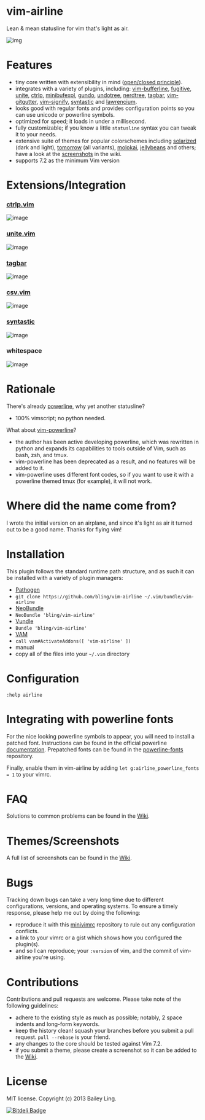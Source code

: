 # vim-airline

Lean &amp; mean statusline for vim that's light as air.

![img](https://github.com/bling/vim-airline/wiki/screenshots/demo.gif)

# Features

*  tiny core written with extensibility in mind ([open/closed principle][8]).
*  integrates with a variety of plugins, including: [vim-bufferline][6], [fugitive][4], [unite][9], [ctrlp][10], [minibufexpl][15], [gundo][16], [undotree][17], [nerdtree][18], [tagbar][19], [vim-gitgutter][29], [vim-signify][30], [syntastic][5] and [lawrencium][21].
*  looks good with regular fonts and provides configuration points so you can use unicode or powerline symbols.
*  optimized for speed; it loads in under a millisecond.
*  fully customizable; if you know a little `statusline` syntax you can tweak it to your needs.
*  extensive suite of themes for popular colorschemes including [solarized][23] (dark and light), [tomorrow][24] (all variants), [molokai][25], [jellybeans][26] and others; have a look at the [screenshots][14] in the wiki.
*  supports 7.2 as the minimum Vim version

# Extensions/Integration

### [ctrlp.vim][10]
![image](https://f.cloud.github.com/assets/306502/962258/7345a224-04ec-11e3-8b5a-f11724a47437.png)

### [unite.vim][9]
![image](https://f.cloud.github.com/assets/306502/962319/4d7d3a7e-04ed-11e3-9d59-ab29cb310ff8.png)

### [tagbar][19]
![image](https://f.cloud.github.com/assets/306502/962150/7e7bfae6-04ea-11e3-9e28-32af206aed80.png)

### [csv.vim][28]
![image](https://f.cloud.github.com/assets/306502/962204/cfc1210a-04eb-11e3-8a93-42e6bcd21efa.png)

### [syntastic][5]
![image](https://f.cloud.github.com/assets/306502/962864/9824c484-04f7-11e3-9928-da94f8c7da5a.png)

### whitespace
![image](https://f.cloud.github.com/assets/306502/962401/2a75385e-04ef-11e3-935c-e3b9f0e954cc.png)

# Rationale

There's already [powerline][2], why yet another statusline?

*  100% vimscript; no python needed.

What about [vim-powerline][1]?

*  the author has been active developing powerline, which was rewritten in python and expands its capabilities to tools outside of Vim, such as bash, zsh, and tmux.
*  vim-powerline has been deprecated as a result, and no features will be added to it.
*  vim-powerline uses different font codes, so if you want to use it with a powerline themed tmux (for example), it will not work.

# Where did the name come from?

I wrote the initial version on an airplane, and since it's light as air it turned out to be a good name.  Thanks for flying vim!

# Installation

This plugin follows the standard runtime path structure, and as such it can be installed with a variety of plugin managers:

*  [Pathogen][11]
  *  `git clone https://github.com/bling/vim-airline ~/.vim/bundle/vim-airline`
*  [NeoBundle][12]
  *  `NeoBundle 'bling/vim-airline'`
*  [Vundle][13]
  *  `Bundle 'bling/vim-airline'`
*  [VAM][22]
  *  `call vam#ActivateAddons([ 'vim-airline' ])`
*  manual
  *  copy all of the files into your `~/.vim` directory

# Configuration

`:help airline`

# Integrating with powerline fonts

For the nice looking powerline symbols to appear, you will need to install a patched font.  Instructions can be found in the official powerline [documentation][20].  Prepatched fonts can be found in the [powerline-fonts][3] repository.

Finally, enable them in vim-airline by adding `let g:airline_powerline_fonts = 1` to your vimrc.

# FAQ

Solutions to common problems can be found in the [Wiki][27].

# Themes/Screenshots

A full list of screenshots can be found in the [Wiki][14].

# Bugs

Tracking down bugs can take a very long time due to different configurations, versions, and operating systems.  To ensure a timely response, please help me out by doing the following:

*  reproduce it with this [minivimrc][7] repository to rule out any configuration conflicts.
*  a link to your vimrc or a gist which shows how you configured the plugin(s).
*  and so I can reproduce; your `:version` of vim, and the commit of vim-airline you're using.

# Contributions

Contributions and pull requests are welcome.  Please take note of the following guidelines:

*  adhere to the existing style as much as possible; notably, 2 space indents and long-form keywords.
*  keep the history clean! squash your branches before you submit a pull request. `pull --rebase` is your friend.
*  any changes to the core should be tested against Vim 7.2.
*  if you submit a theme, please create a screenshot so it can be added to the [Wiki][14].

# License

MIT license. Copyright (c) 2013 Bailey Ling.


[![Bitdeli Badge](https://d2weczhvl823v0.cloudfront.net/bling/vim-airline/trend.png)](https://bitdeli.com/free "Bitdeli Badge")

[1]: https://github.com/Lokaltog/vim-powerline
[2]: https://github.com/Lokaltog/powerline
[3]: https://github.com/Lokaltog/powerline-fonts
[4]: https://github.com/tpope/vim-fugitive
[5]: https://github.com/scrooloose/syntastic
[6]: https://github.com/bling/vim-bufferline
[7]: https://github.com/bling/minivimrc
[8]: http://en.wikipedia.org/wiki/Open/closed_principle
[9]: https://github.com/Shougo/unite.vim
[10]: https://github.com/kien/ctrlp.vim
[11]: https://github.com/tpope/vim-pathogen
[12]: https://github.com/Shougo/neobundle.vim
[13]: https://github.com/gmarik/vundle
[14]: https://github.com/bling/vim-airline/wiki/Screenshots
[15]: https://github.com/techlivezheng/vim-plugin-minibufexpl
[16]: https://github.com/sjl/gundo.vim
[17]: https://github.com/mbbill/undotree
[18]: https://github.com/scrooloose/nerdtree
[19]: https://github.com/majutsushi/tagbar
[20]: https://powerline.readthedocs.org/en/latest/fontpatching.html
[21]: https://bitbucket.org/ludovicchabant/vim-lawrencium
[22]: https://github.com/MarcWeber/vim-addon-manager
[23]: https://github.com/altercation/solarized
[24]: https://github.com/chriskempson/tomorrow-theme
[25]: https://github.com/tomasr/molokai
[26]: https://github.com/nanotech/jellybeans.vim
[27]: https://github.com/bling/vim-airline/wiki/FAQ
[28]: https://github.com/chrisbra/csv.vim
[29]: https://github.com/airblade/vim-gitgutter
[30]: https://github.com/mhinz/vim-signify
